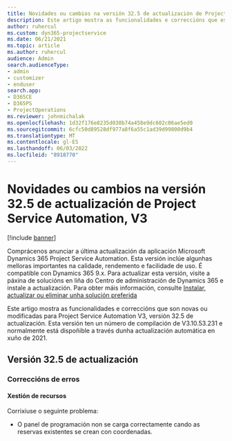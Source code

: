 ```yaml
---
title: Novidades ou cambios na versión 32.5 de actualización de Project Service Automation, V3
description: Este artigo mostra as funcionalidades e correccións que están dispoñibles la versión 32.5 de actualización de Project Service Automation, V3.
author: ruhercul
ms.custom: dyn365-projectservice
ms.date: 06/21/2021
ms.topic: article
ms.author: ruhercul
audience: Admin
search.audienceType:
- admin
- customizer
- enduser
search.app:
- D365CE
- D365PS
- ProjectOperations
ms.reviewer: johnmichalak
ms.openlocfilehash: 1d32f176e8235d030b74a458e9dc602c06ae5ed0
ms.sourcegitcommit: 6cfc50d89528df977a8f6a55c1ad39d99800d9b4
ms.translationtype: MT
ms.contentlocale: gl-ES
ms.lasthandoff: 06/03/2022
ms.locfileid: "8918770"
---
```

# <a name="whats-new-or-changed-in-project-service-automation-update-release-325-v3"></a>Novidades ou cambios na versión 32.5 de actualización de Project Service Automation, V3

[!include [banner](../includes/psa-now-project-operations.md)]

Comprácenos anunciar a última actualización da aplicación Microsoft Dynamics 365 Project Service Automation. Esta versión inclúe algunhas melloras importantes na calidade, rendemento e facilidade de uso. É compatible con Dynamics 365 9.x. Para actualizar esta versión, visite a páxina de solucións en liña do Centro de administración de Dynamics 365 e instale a actualización. Para obter máis información, consulte [Instalar, actualizar ou eliminar unha solución preferida](/power-platform/admin/install-remove-preferred-solution)

Este artigo mostra as funcionalidades e correccións que son novas ou modificadas para Project Service Automation V3, versión 32.5 de actualización. Esta versión ten un número de compilación de V3.10.53.231 e normalmente está dispoñible a través dunha actualización automática en xuño de 2021.

## <a name="update-release-325"></a>Versión 32.5 de actualización

### <a name="bug-fixes"></a>Correccións de erros

#### <a name="resource-management"></a>Xestión de recursos

Corrixiuse o seguinte problema:

- O panel de programación non se carga correctamente cando as reservas existentes se crean con coordenadas.

